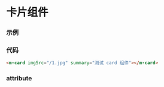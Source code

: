 # 卡片组件

### 示例
<m-card imgSrc="/1.jpg" summary="测试 card 组件"></m-card>

### 代码
```html
<m-card imgSrc="/1.jpg" summary="测试 card 组件"></m-card>
```

### attribute